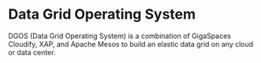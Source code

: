 # Data Grid Operating System
DGOS (Data Grid Operating System) is a combination of GigaSpaces Cloudify, XAP, and Apache Mesos to build an elastic data grid on any cloud or data center. 

